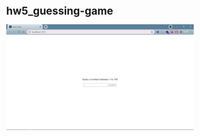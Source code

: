 # hw5_guessing-game

![demo img](https://github.com/jessica33tsai33/hw5_guessing-game/blob/main/demo.png)